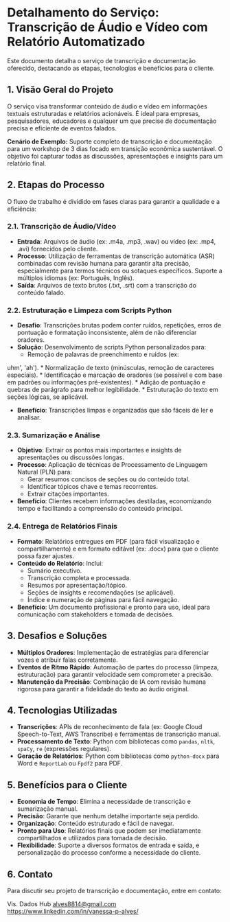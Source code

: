 # Detalhamento do Serviço: Transcrição de Áudio e Vídeo com Relatório Automatizado

Este documento detalha o serviço de transcrição e documentação oferecido, destacando as etapas, tecnologias e benefícios para o cliente.

## 1. Visão Geral do Projeto

O serviço visa transformar conteúdo de áudio e vídeo em informações textuais estruturadas e relatórios acionáveis. É ideal para empresas, pesquisadores, educadores e qualquer um que precise de documentação precisa e eficiente de eventos falados.

**Cenário de Exemplo:** Suporte completo de transcrição e documentação para um workshop de 3 dias focado em transição econômica sustentável. O objetivo foi capturar todas as discussões, apresentações e insights para um relatório final.

## 2. Etapas do Processo

O fluxo de trabalho é dividido em fases claras para garantir a qualidade e a eficiência:

### 2.1. Transcrição de Áudio/Vídeo

*   **Entrada**: Arquivos de áudio (ex: .m4a, .mp3, .wav) ou vídeo (ex: .mp4, .avi) fornecidos pelo cliente.
*   **Processo**: Utilização de ferramentas de transcrição automática (ASR) combinadas com revisão humana para garantir alta precisão, especialmente para termos técnicos ou sotaques específicos. Suporte a múltiplos idiomas (ex: Português, Inglês).
*   **Saída**: Arquivos de texto brutos (.txt, .srt) com a transcrição do conteúdo falado.

### 2.2. Estruturação e Limpeza com Scripts Python

*   **Desafio**: Transcrições brutas podem conter ruídos, repetições, erros de pontuação e formatação inconsistente, além de não diferenciar oradores.
*   **Solução**: Desenvolvimento de scripts Python personalizados para:
    *   Remoção de palavras de preenchimento e ruídos (ex: 


uhm', 'ah').
    *   Normalização de texto (minúsculas, remoção de caracteres especiais).
    *   Identificação e marcação de oradores (se possível e com base em padrões ou informações pré-existentes).
    *   Adição de pontuação e quebras de parágrafo para melhor legibilidade.
    *   Estruturação do texto em seções lógicas, se aplicável.
*   **Benefício**: Transcrições limpas e organizadas que são fáceis de ler e analisar.

### 2.3. Sumarização e Análise

*   **Objetivo**: Extrair os pontos mais importantes e insights de apresentações ou discussões longas.
*   **Processo**: Aplicação de técnicas de Processamento de Linguagem Natural (PLN) para:
    *   Gerar resumos concisos de seções ou do conteúdo total.
    *   Identificar tópicos chave e temas recorrentes.
    *   Extrair citações importantes.
*   **Benefício**: Clientes recebem informações destiladas, economizando tempo e facilitando a compreensão do conteúdo principal.

### 2.4. Entrega de Relatórios Finais

*   **Formato**: Relatórios entregues em PDF (para fácil visualização e compartilhamento) e em formato editável (ex: .docx) para que o cliente possa fazer ajustes.
*   **Conteúdo do Relatório**: Inclui:
    *   Sumário executivo.
    *   Transcrição completa e processada.
    *   Resumos por apresentação/tópico.
    *   Seções de insights e recomendações (se aplicável).
    *   Índice e numeração de páginas para fácil navegação.
*   **Benefício**: Um documento profissional e pronto para uso, ideal para comunicação com stakeholders e tomada de decisões.

## 3. Desafios e Soluções

*   **Múltiplos Oradores**: Implementação de estratégias para diferenciar vozes e atribuir falas corretamente.
*   **Eventos de Ritmo Rápido**: Automação de partes do processo (limpeza, estruturação) para garantir velocidade sem comprometer a precisão.
*   **Manutenção da Precisão**: Combinação de IA com revisão humana rigorosa para garantir a fidelidade do texto ao áudio original.

## 4. Tecnologias Utilizadas

*   **Transcrições**: APIs de reconhecimento de fala (ex: Google Cloud Speech-to-Text, AWS Transcribe) e ferramentas de transcrição manual.
*   **Processamento de Texto**: Python com bibliotecas como `pandas`, `nltk`, `spaCy`, `re` (expressões regulares).
*   **Geração de Relatórios**: Python com bibliotecas como `python-docx` para Word e `ReportLab` ou `Fpdf2` para PDF.

## 5. Benefícios para o Cliente

*   **Economia de Tempo**: Elimina a necessidade de transcrição e sumarização manual.
*   **Precisão**: Garante que nenhum detalhe importante seja perdido.
*   **Organização**: Conteúdo estruturado e fácil de navegar.
*   **Pronto para Uso**: Relatórios finais que podem ser imediatamente compartilhados e utilizados para tomada de decisão.
*   **Flexibilidade**: Suporte a diversos formatos de entrada e saída, e personalização do processo conforme a necessidade do cliente.

## 6. Contato

Para discutir seu projeto de transcrição e documentação, entre em contato:

Vis. Dados Hub
alves8814@gmail.com
https://www.linkedin.com/in/vanessa-p-alves/


